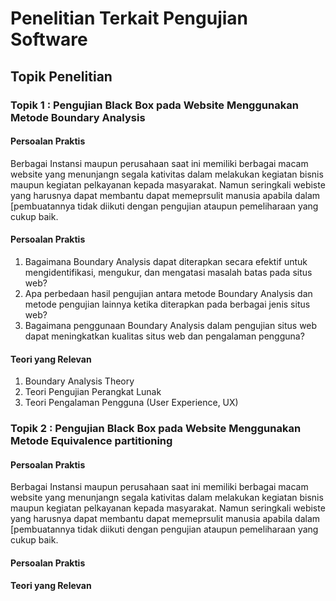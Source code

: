 # Penelitian Terkait Pengujian Software

## Topik Penelitian

### Topik 1 : Pengujian Black Box pada Website Menggunakan Metode Boundary Analysis
#### Persoalan Praktis
Berbagai Instansi maupun perusahaan saat ini memiliki berbagai macam website yang menunjangn segala kativitas dalam melakukan kegiatan bisnis maupun kegiatan pelkayanan kepada masyarakat. Namun seringkali webiste yang harusnya dapat membantu dapat memeprsulit manusia apabila dalam [pembuatannya tidak diikuti dengan pengujian ataupun pemeliharaan yang cukup baik. 

#### Persoalan Praktis
1. Bagaimana Boundary Analysis dapat diterapkan secara efektif untuk mengidentifikasi, mengukur, dan mengatasi masalah batas pada situs web?
2. Apa perbedaan hasil pengujian antara metode Boundary Analysis dan metode pengujian lainnya ketika diterapkan pada berbagai jenis situs web?
3. Bagaimana penggunaan Boundary Analysis dalam pengujian situs web dapat meningkatkan kualitas situs web dan pengalaman pengguna?

#### Teori yang Relevan
1. Boundary Analysis Theory
2. Teori Pengujian Perangkat Lunak
3. Teori Pengalaman Pengguna (User Experience, UX)
   
### Topik 2 : Pengujian  Black Box pada Website Menggunakan Metode Equivalence partitioning
#### Persoalan Praktis
Berbagai Instansi maupun perusahaan saat ini memiliki berbagai macam website yang menunjangn segala kativitas dalam melakukan kegiatan bisnis maupun kegiatan pelkayanan kepada masyarakat. Namun seringkali webiste yang harusnya dapat membantu dapat memeprsulit manusia apabila dalam [pembuatannya tidak diikuti dengan pengujian ataupun pemeliharaan yang cukup baik. 

#### Persoalan Praktis
#### Teori yang Relevan

